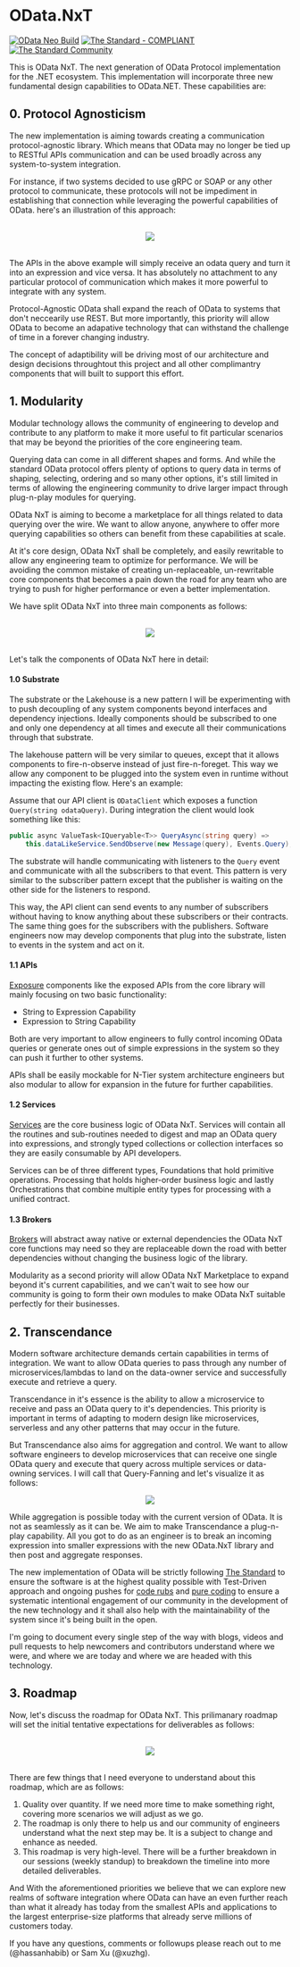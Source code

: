 # OData.NxT

[![OData Neo Build](https://github.com/OData/OData.Neo/actions/workflows/dotnet.yml/badge.svg)](https://github.com/OData/OData.Neo/actions/workflows/dotnet.yml)
[![The Standard - COMPLIANT](https://img.shields.io/badge/The_Standard-COMPLIANT-2ea44f)](https://github.com/hassanhabib/The-Standard)
[![The Standard Community](https://img.shields.io/discord/934130100008538142?color=%237289da&label=The%20Standard%20Community&logo=Discord)](https://discord.gg/vdPZ7hS52X)

This is OData NxT. The next generation of OData Protocol implementation for the .NET ecosystem. This implementation will incorporate three new fundamental design capabilities to OData.NET. These capabilities are:

## 0. Protocol Agnosticism
The new implementation is aiming towards creating a communication protocol-agnostic library. Which means that OData may no longer be tied up to RESTful APIs communication and can be used broadly across any system-to-system integration.

For instance, if two systems decided to use gRPC or SOAP or any other protocol to communicate, these protocols will not be impediment in establishing that connection while leveraging the powerful capabilities of OData. here's an illustration of this approach:

<br />
    <div align=center>
        <img src="https://user-images.githubusercontent.com/1453985/148163343-d5c1ba7f-ab14-463e-8391-ea2d4cb5e644.png">
    </div>
<br />

The APIs in the above example will simply receive an odata query and turn it into an expression and vice versa. It has absolutely no attachment to any particular protocol of communication which makes it more powerful to integrate with any system.

Protocol-Agnostic OData shall expand the reach of OData to systems that don't neccearily use REST. But more importantly, this priority will allow OData to become an adapative technology that can withstand the challenge of time in a forever changing industry.

The concept of adaptibility will be driving most of our architecture and design decisions throughtout this project and all other complimantry components that will built to support this effort.


## 1. Modularity
Modular technology allows the community of engineering to develop and contribute to any platform to make it more useful to fit particular scenarios that may be beyond the priorities of the core engineering team.

Querying data can come in all different shapes and forms. And while the standard OData protocol offers plenty of options to query data in terms of shaping, selecting, ordering and so many other options, it's still limited in terms of allowing the engineering community to drive larger impact through plug-n-play modules for querying.

OData NxT is aiming to become a marketplace for all things related to data querying over the wire. We want to allow anyone, anywhere to offer more querying capabilities so others can benefit from these capabilities at scale.

At it's core design, OData NxT shall be completely, and easily rewritable to allow any engineering team to optimize for performance. We will be avoiding the common mistake of creating un-replaceable, un-rewritable core components that becomes a pain down the road for any team who are trying to push for higher performance or even a better implementation.

We have split OData NxT into three main components as follows:

<br />
    <div align=center>
        <img src="https://user-images.githubusercontent.com/1453985/148162083-15a82b29-1f90-4ed6-9614-31fee4914c49.png" />
    </div>
<br />

Let's talk the components of OData NxT here in detail:

#### 1.0 Substrate
The substrate or the Lakehouse is a new pattern I will be experimenting with to push decoupling of any system components beyond interfaces and dependency injections. Ideally components should be subscribed to one and only one dependency at all times and execute all their communications through that substrate.

The lakehouse pattern will be very similar to queues, except that it allows components to fire-n-observe instead of just fire-n-foreget. This way we allow any component to be plugged into the system even in runtime without impacting the existing flow. Here's an example:

Assume that our API client is `ODataClient` which exposes a function `Query(string odataQuery)`. During integration the client would look something like this:

```csharp
public async ValueTask<IQueryable<T>> QueryAsync(string query) =>
    this.dataLikeService.SendObserve(new Message(query), Events.Query);
```

The substrate will handle communicating with listeners to the `Query` event and communicate with all the subscribers to that event. This pattern is very similar to the subscriber pattern except that the publisher is waiting on the other side for the listeners to respond.

This way, the API client can send events to any number of subscribers without having to know anything about these subscribers or their contracts. The same thing goes for the subscribers with the publishers. Software engineers now may develop components that plug into the substrate, listen to events in the system and act on it.

#### 1.1 APIs
[Exposure](https://github.com/hassanhabib/The-Standard/blob/master/3.%20Exposers/3.%20Exposers.md) components like the exposed APIs from the core library will mainly focusing on two basic functionality:
 - String to Expression Capability
 - Expression to String Capability

 Both are very important to allow engineers to fully control incoming OData queries or generate ones out of simple expressions in the system so they can push it further to other systems.

 APIs shall be easily mockable for N-Tier system architecture engineers but also modular to allow for expansion in the future for further capabilities.

 #### 1.2 Services
 [Services](https://github.com/hassanhabib/The-Standard/blob/master/2.%20Services/2.%20Services.md) are the core business logic of OData NxT. Services will contain all the routines and sub-routines needed to digest and map an OData query into expressions, and strongly typed collections or collection interfaces so they are easily consumable by API developers.

 Services can be of three different types, Foundations that hold primitive operations. Processing that holds higher-order business logic and lastly Orchestrations that combine multiple entity types for processing with a unified contract.

 #### 1.3 Brokers
 [Brokers](https://github.com/hassanhabib/The-Standard/blob/master/1.%20Brokers/1.%20Brokers.md) will abstract away native or external dependencies the OData NxT core functions may need so they are replaceable down the road with better dependencies without changing the business logic of the library.

Modularity as a second priority will allow OData NxT Marketplace to expand beyond it's current capabilities, and we can't wait to see how our community is going to form their own modules to make OData NxT suitable perfectly for their businesses.


## 2. Transcendance
Modern software architecture demands certain capabilities in terms of integration. We want to allow OData queries to pass through any number of microservices/lambdas to land on the data-owner service and successfully execute and retrieve a query.

Transcendance in it's essence is the ability to allow a microservice to receive and pass an OData query to it's dependencies. This priority is important in terms of adapting to modern design like microservices, serverless and any other patterns that may occur in the future.

But Transcendance also aims for aggregation and control. We want to allow software engineers to develop microservices that can receive one single OData query and execute that query across multiple services or data-owning services. I will call that Query-Fanning and let's visualize it as follows:

<div align=center>
    <img src="https://user-images.githubusercontent.com/1453985/148118524-4a96ed49-aa6c-44f4-af53-ce9361531950.png" />
</div>

While aggregation is possible today with the current version of OData. It is not as seamlessly as it can be. We aim to make Transcendance a plug-n-play capability. All you got to do as an engineer is to break an incoming expression into smaller expressions with the new OData.NxT library and then post and aggregate responses.

The new implementation of OData will be strictly following [The Standard](https://github.com/hassanhabib/The-Standard) to ensure the software is at the highest quality possible with Test-Driven approach and ongoing pushes for [code rubs](https://hassanhabib.com/2020/02/09/code-rub/) and [pure coding](https://hassanhabib.medium.com/pure-coding-7bb2d44640ba) to ensure a systematic intentional engagement of our community in the development of the new technology and it shall also help with the maintainability of the system since it's being built in the open.

I'm going to document every single step of the way with blogs, videos and pull requests to help newcomers and contributors understand where we were, and where we are today and where we are headed with this technology.

## 3. Roadmap
Now, let's discuss the roadmap for OData NxT. This prilimanary roadmap will set the initial tentative expectations for deliverables as follows:

<br />
    <div align=center>
        <img src="https://user-images.githubusercontent.com/1453985/148167448-f99e1d59-e898-447b-b731-a10d4f6cd73b.png" />
    </div>
<br />

There are few things that I need everyone to understand about this roadmap, which are as follows:
1. Quality over quantity. If we need more time to make something right, covering more scenarios we will adjust as we go.
2. The roadmap is only there to help us and our community of engineers understand what the next step may be. It is a subject to change and enhance as needed.
3. This roadmap is very high-level. There will be a further breakdown in our sessions (weekly standup) to breakdown the timeline into more detailed deliverables.

And With the aforementioned priorities we believe that we can explore new realms of software integration where OData can have an even further reach than what it already has today from the smallest APIs and applications to the largest enterprise-size platforms that already serve millions of customers today.

If you have any questions, comments or followups please reach out to me (@hassanhabib) or Sam Xu (@xuzhg).

